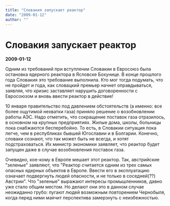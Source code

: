 ```yaml
---
title: "Словакия запускает реактор"
date: "2009-01-12"
author: ""
---
```


# Словакия запускает реактор

**2009-01-12** 

Одним из требований при вступлении Словакии в Евросоюз была остановка ядерного реактора в Ясловске Бохунице. В конце прошлого года Словакия это требование выполнила. Кто мог тогда подумать, что не пройдет и года, как словацкий премьер начнет оправдываться, заявляя, что кризис заставляет нарушить договоренности с Евросоюзом и вновь ввести реактор в действие!

10 января правительство под давлением обстоятельств (а именно: все более ощутимой нехватки газа) приняло решение о возобновлении работы АЭС. Надо отметить, что сокращение поставок газа отразилось, в основном на крупных предприятиях. Жилые дома, школы, больницы пока снабжаются бесперебойно. То есть, в Словакии ситуация пока легче, чем в республиках бывшей Югославии и в Болгарии. Конечно, словаки сознают, что так может быть не всегда, и хотят подстраховаться. Их министр экономики заявляет, что реактор будет запущен даже в случае возобновления поставок газа.

Очевидно, кое-кому в Европе мешает этот реактор. Так, австрийские "зеленые" заявляют, что "Реактор считается одним из трех самых опасных ядерных объектов в Европе. Ввести его в эксплуатацию означает подвергнуть людей опасности, и не только в соседней(??) Австрии". Что "зеленые" выражают интересы промышленников, давно уже стало общим местом. Но делают они это в данном случае неожиданно грубо: пугают людей возможным повторением Чернобыля, когда перед ними маячит перспектива замерзнуть с неизбежностью.